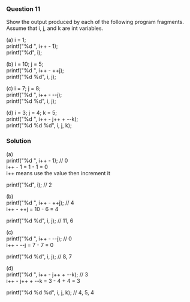 ### Question 11

Show the output produced by each of the following program fragments. Assume that i, j, and k are int variables.

(a) i = 1;  
printf("%d ", i++ - 1);  
printf("%d", i);

(b) i = 10; j = 5;  
printf("%d ", i++ - ++j);  
printf("%d %d", i, j);

(c) i = 7; j = 8;  
printf("%d ", i++ - --j);  
printf("%d %d", i, j);

(d) i = 3; j = 4; k = 5;  
printf("%d ", i++ - j++ + --k);  
printf("%d %d %d", i, j, k);

### Solution

(a)  
printf("%d ", i++ - 1); // 0    
i++ - 1 = 1 - 1 = 0  
i++ means use the value then increment it  

printf("%d", i); // 2  

(b)  
printf("%d ", i++ - ++j); // 4  
i++ - ++j = 10 - 6 = 4  

printf("%d %d", i, j); // 11, 6

(c)  
printf("%d ", i++ - --j); // 0  
i++ - --j = 7 - 7 = 0  

printf("%d %d", i, j); // 8, 7  

(d)  
printf("%d ", i++ - j++ + --k); // 3  
i++ - j++ + --k = 3 - 4 + 4 = 3  

printf("%d %d %d", i, j, k); // 4, 5, 4  
